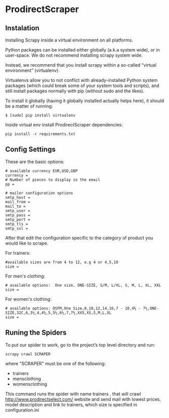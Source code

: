 # ProdirectScraper

## Instalation

Installing Scrapy inside a virtual environment on all platforms.

Python packages can be installed either globally (a.k.a system wide), or in user-space. We do not recommend installing scrapy system wide.

Instead, we recommend that you install scrapy within a so-called “virtual environment” (virtualenv).

Virtualenvs allow you to not conflict with already-installed Python system packages (which could break some of your system tools and scripts), and still install packages normally with pip (without sudo and the likes).

To install it globally (having it globally installed actually helps here), it should be a matter of running:

```
$ [sudo] pip install virtualenv
```

Inside virtual env install ProdirectScraper dependencies:

```
pip install -r requirements.txt
```

## Config Settings
These are the basic options:
```
# available currency EUR,USD,GBP
currency =
# Number of pieces to display in the email
pp =

# mailer configuration options
smtp_host =
mail_from =
mail_to =
smtp_user =
smtp_pass =
smtp_port =
smtp_tls =
smtp_ssl =
```

After that edit the configuration specific to the category of product you would like to scrape.

For trainers:
```
#available sizes are from 4 to 12, e.g 4 or 4,5,10
size =

```

For men's clothing:
```
# available options:  One size, ONE-SIZE, S/M, L/XL, S, M, L, XL, XXL
size =
```

For women's clothing:
```
# available options: OSFM,One Size,8,10,12,14,16,7 - 10,4½ - 7½,ONE-SIZE,32C,6,3½,4,4½,5,5½,6½,7,7½,XXS,XS,S,M,L,XL
size =
```


## Runing the Spiders

To put our spider to work, go to the project’s top level directory and run:

```
scrapy crawl SCRAPER
```
where "SCRAPER" must be one of the following:
- trainers
- mensclothing
- womensclothing

This command runs the spider with name trainers , that will crawl http://www.prodirectselect.com/ website and send mail with lowest prices, model description and link to trainers, which size is specified in configuration.ini 

